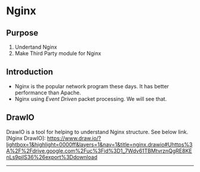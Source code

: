 <link rel="stylesheet" type="text/css" media="all" href="homepage.css" />

# Nginx

## Purpose

1. Undertand Nginx
2. Make Third Party module for Nginx

## Introduction

* Nginx is the popular network program these days. It has better performance than Apache.
* Nginx using *Event Driven* packet processing. We will see that.


## DrawIO

DrawIO is a tool for helping to understand Nginx structure. See below link.  
[Nginx DrawIO]: https://www.draw.io/?lightbox=1&highlight=0000ff&layers=1&nav=1&title=nginx.drawio#Uhttps%3A%2F%2Fdrive.google.com%2Fuc%3Fid%3D1_7Wdv61TBMtvrznQgRE8KEnLs9pjlS36%26export%3Ddownload

---
